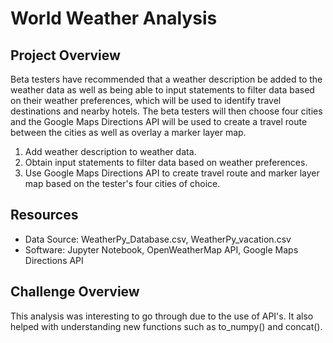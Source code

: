 # World Weather Analysis

## Project Overview
Beta testers have recommended that a weather description be added to the weather data as well as being able to input statements to filter data based on their 
weather preferences, which will be used to identify travel destinations and nearby hotels. The beta testers will then choose four cities and the Google Maps 
Directions API will be used to create a travel route between the cities as well as overlay a marker layer map.

1. Add weather description to weather data.
2. Obtain input statements to filter data based on weather preferences.
3. Use Google Maps Directions API to create travel route and marker layer map based on the tester's four cities of choice.

## Resources
- Data Source: WeatherPy_Database.csv, WeatherPy_vacation.csv
- Software: Jupyter Notebook, OpenWeatherMap API, Google Maps Directions API
 
## Challenge Overview
This analysis was interesting to go through due to the use of API's. It also helped with understanding new functions such as to_numpy() and concat(). 
